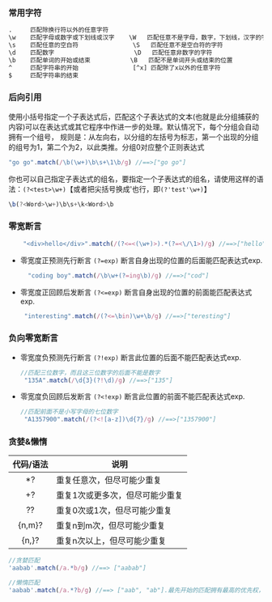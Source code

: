 ### 常用字符
```html
.     匹配除换行符以外的任意字符                                                       *     重复零次或更多次   
\w    匹配字母或数字或下划线或汉字    \W   匹配任意不是字母，数字，下划线，汉字的字符      +     重复一次或更多次
\s    匹配任意的空白符               \S   匹配任意不是空白符的字符                      ?     重复零次或一次
\d    匹配数字                      \D   匹配任意非数字的字符                         {n}     重复n次
\b    匹配单词的开始或结束           \B   匹配不是单词开头或结束的位置                  {n,}    重复n次或更多次
^     匹配字符串的开始               [^x] 匹配除了x以外的任意字符                      {n,m}   重复n到m次
$     匹配字符串的结束
```
### 后向引用
使用小括号指定一个子表达式后，匹配这个子表达式的文本(也就是此分组捕获的内容)可以在表达式或其它程序中作进一步的处理。默认情况下，每个分组会自动拥有一个组号，
规则是：从左向右，以分组的左括号为标志，第一个出现的分组的组号为1，第二个为2，以此类推。分组0对应整个正则表达式
```javascript
"go go".match(/\b(\w+)\b\s+\1\b/g) //==>["go go"]
```
你也可以自己指定子表达式的组名，要指定一个子表达式的组名，请使用这样的语法：<code>(?&lt;test&gt;\w+)</code>【或者把尖括号换成'也行，即<code>(?'test'\w+)</code>】
```javascript
\b(?<Word>\w+)\b\s+\k<Word>\b
```
### 零宽断言
```javascript
    "<div>hello</div>".match(/(?<=<(\w+)>).*(?=<\/\1>)/g) //==>["hello"]
  ```
- 零宽度正预测先行断言 <code>(?=exp)</code>
  断言自身出现的位置的后面能匹配表达式exp.
  ```javascript
    "coding boy".match(/\b\w+(?=ing\b)/g) //==>["cod"]
  ```
 - 零宽度正回顾后发断言 <code>(?<=exp)</code>
   断言自身出现的位置的前面能匹配表达式exp.
   ```javascript
    "interesting".match(/(?<=\bin)\w+\b/g) //==>["teresting"]
   ```
 ### 负向零宽断言
 - 零宽度负预测先行断言 <code>(?!exp)</code>
   断言此位置的后面不能匹配表达式exp.
   ```javascript
   //匹配三位数字，而且这三位数字的后面不能是数字
    "135A".match(/\d{3}(?!\d)/g) //==>["135"]
   ```
 - 零宽度负回顾后发断言 <code>(?<!exp)</code>
   断言此位置的前面不能匹配表达式exp.
   ```javascript
   //匹配前面不是小写字母的七位数字
    "A1357900".match(/(?<![a-z])\d{7}/g) //==>["1357900"]
   ```
 ### 贪婪&懒惰
 
 | 代码/语法   |  说明  |
 |:------:  |------|
 |*?   | 重复任意次，但尽可能少重复|  
 |+?   | 重复1次或更多次，但尽可能少重复|
 |??   | 重复0次或1次，但尽可能少重复|
 |{n,m}? | 重复n到m次，但尽可能少重复|
 |{n,}?   | 重复n次以上，但尽可能少重复|
 
 ```javascript
 //贪婪匹配
 'aabab'.match(/a.*b/g) //==> ["aabab"]
 
 //懒惰匹配
 'aabab'.match(/a.*?b/g) //==> ["aab", "ab"].最先开始的匹配拥有最高的优先权，因此第一个是aab而不是ab
 ```
